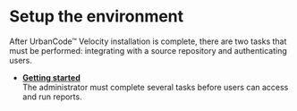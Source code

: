 # Setup the environment

After UrbanCode™ Velocity installation is complete, there are two tasks that must be performed: integrating with a source repository and authenticating users.

-   **[Getting started](../../com.ibm.insights.doc/topics/t_setup_gettingstarted.md)**  
The administrator must complete several tasks before users can access and run reports.

